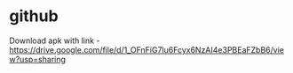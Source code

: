 ﻿# github
Download apk with link - 
https://drive.google.com/file/d/1_OFnFiG7lu6Fcyx6NzAI4e3PBEaFZbB6/view?usp=sharing

